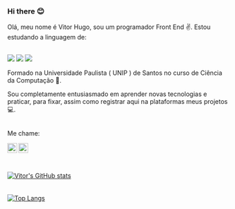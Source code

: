 ### Hi there :blush:

Olá, meu nome é Vitor Hugo, sou um programador Front End :v:. Estou estudando a linguagem de:
<br />
<br />

  <img src="https://img.shields.io/badge/HTML5-E34F26?style=for-the-badge&logo=html5&logoColor=white" />
  <img src="https://img.shields.io/badge/CSS3-1572B6?style=for-the-badge&logo=css3&logoColor=white" />
  <img src="https://img.shields.io/badge/JavaScript-323330?style=for-the-badge&logo=javascript&logoColor=F7DF1E" />

<br />

Formado na Universidade Paulista ( UNIP ) de Santos no curso de Ciência da Computação :book:.

Sou completamente entusiasmado em aprender novas tecnologias e praticar, para fixar, assim como registrar aqui na plataformas meus projetos :computer:.
<br />
<br />

Me chame:

<a href="https://www.instagram.com/vitorhugo9752/" >
<img align="left" width="22px" src="https://cdn.jsdelivr.net/npm/simple-icons@3.13.0/icons/instagram.svg" alt="Instagram-logo" />
</a>
<a href="https://www.linkedin.com/in/vitor-marques-oliveira/" >
<img align="left" width="22px" src="https://cdn.jsdelivr.net/npm/simple-icons@3.13.0/icons/linkedin.svg" alt="Linkedin-logo" />
</a>
<br />
<br />
<br />


[![Vitor's GitHub stats](https://github-readme-stats.vercel.app/api?username=VitorOliveira936&show_icons=true&theme=dark)](https://github.com/anuraghazra/github-readme-stats)
<br />
<br />
<br />
[![Top Langs](https://github-readme-stats.vercel.app/api/top-langs/?username=VitorOliveira936)](https://github.com/anuraghazra/github-readme-stats)

